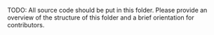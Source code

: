 TODO: All source code should be put in this folder.  Please provide an overview of the structure of this folder and a brief orientation for contributors.
